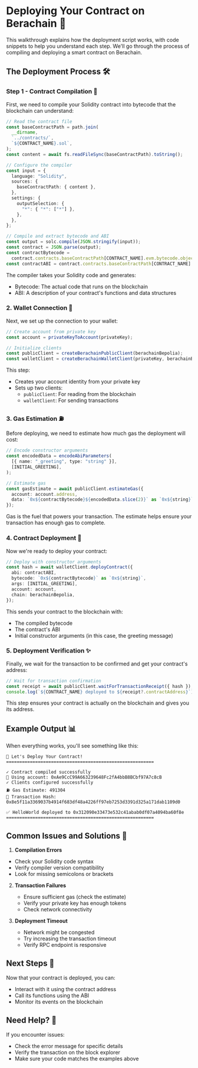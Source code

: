 # Deploying Your Contract on Berachain 🚀

This walkthrough explains how the deployment script works, with code snippets to help you understand each step. We'll go through the process of compiling and deploying a smart contract on Berachain.

## The Deployment Process 🛠️

### Step 1 - Contract Compilation 🔨

First, we need to compile your Solidity contract into bytecode that the blockchain can understand:

```typescript
// Read the contract file
const baseContractPath = path.join(
  __dirname,
  `../contracts/`,
  `${CONTRACT_NAME}.sol`,
);
const content = await fs.readFileSync(baseContractPath).toString();

// Configure the compiler
const input = {
  language: "Solidity",
  sources: {
    baseContractPath: { content },
  },
  settings: {
    outputSelection: {
      "*": { "*": ["*"] },
    },
  },
};

// Compile and extract bytecode and ABI
const output = solc.compile(JSON.stringify(input));
const contract = JSON.parse(output);
const contractBytecode =
  contract.contracts.baseContractPath[CONTRACT_NAME].evm.bytecode.object;
const contractABI = contract.contracts.baseContractPath[CONTRACT_NAME].abi;
```

The compiler takes your Solidity code and generates:

- Bytecode: The actual code that runs on the blockchain
- ABI: A description of your contract's functions and data structures

### 2. Wallet Connection 👛

Next, we set up the connection to your wallet:

```typescript
// Create account from private key
const account = privateKeyToAccount(privateKey);

// Initialize clients
const publicClient = createBerachainPublicClient(berachainBepolia);
const walletClient = createBerachainWalletClient(privateKey, berachainBepolia);
```

This step:

- Creates your account identity from your private key
- Sets up two clients:
  - `publicClient`: For reading from the blockchain
  - `walletClient`: For sending transactions

### 3. Gas Estimation ⛽

Before deploying, we need to estimate how much gas the deployment will cost:

```typescript
// Encode constructor arguments
const encodedData = encodeAbiParameters(
  [{ name: "_greeting", type: "string" }],
  [INITIAL_GREETING],
);

// Estimate gas
const gasEstimate = await publicClient.estimateGas({
  account: account.address,
  data: `0x${contractBytecode}${encodedData.slice(2)}` as `0x${string}`,
});
```

Gas is the fuel that powers your transaction. The estimate helps ensure your transaction has enough gas to complete.

### 4. Contract Deployment 🚀

Now we're ready to deploy your contract:

```typescript
// Deploy with constructor arguments
const hash = await walletClient.deployContract({
  abi: contractABI,
  bytecode: `0x${contractBytecode}` as `0x${string}`,
  args: [INITIAL_GREETING],
  account: account,
  chain: berachainBepolia,
});
```

This sends your contract to the blockchain with:

- The compiled bytecode
- The contract's ABI
- Initial constructor arguments (in this case, the greeting message)

### 5. Deployment Verification ✨

Finally, we wait for the transaction to be confirmed and get your contract's address:

```typescript
// Wait for transaction confirmation
const receipt = await publicClient.waitForTransactionReceipt({ hash });
console.log(`${CONTRACT_NAME} deployed to ${receipt?.contractAddress}`);
```

This step ensures your contract is actually on the blockchain and gives you its address.

## Example Output 📊

When everything works, you'll see something like this:

```
🚀 Let's Deploy Your Contract!
========================================================

✓ Contract compiled successfully
📝 Using account: 0xAe9CcC99A663239648Fc2fA4bbB8BCbf97A7c8cB
✓ Clients configured successfully
⛽ Gas Estimate: 491304
🔗 Transaction Hash: 0x8e5f11a3369037b4914f683df48a4226ff97eb7253d3391d325a171dab1109d0

✅ HelloWorld deployed to 0x312090e33473e532c41abab0df07a4094ba60f8e
========================================================
```

## Common Issues and Solutions 🔧

1. **Compilation Errors**

- Check your Solidity code syntax
- Verify compiler version compatibility
- Look for missing semicolons or brackets

2. **Transaction Failures**
   - Ensure sufficient gas (check the estimate)
   - Verify your private key has enough tokens
   - Check network connectivity

3. **Deployment Timeout**
   - Network might be congested
   - Try increasing the transaction timeout
   - Verify RPC endpoint is responsive

## Next Steps 🎯

Now that your contract is deployed, you can:

- Interact with it using the contract address
- Call its functions using the ABI
- Monitor its events on the blockchain

## Need Help? 🤝

If you encounter issues:

- Check the error message for specific details
- Verify the transaction on the block explorer
- Make sure your code matches the examples above
